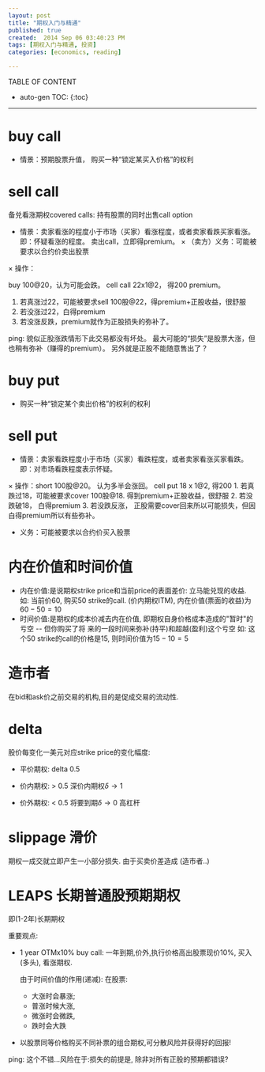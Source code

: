```yaml
---
layout: post
title: "期权入门与精通"
published: true
created:  2014 Sep 06 03:40:23 PM
tags: [期权入门与精通, 投资]
categories: [economics, reading]

---
```

TABLE OF CONTENT

* auto-gen TOC:
{:toc}

- - -


# buy call

* 情景：预期股票升值， 购买一种“锁定某买入价格”的权利



# sell call 

备兑看涨期权covered calls: 持有股票的同时出售call option

* 情景：卖家看涨的程度小于市场（买家）看涨程度，或者卖家看跌买家看涨。
        即：怀疑看涨的程度。
        卖出call，立即得premium。
× （卖方）义务：可能被要求以合约价卖出股票

× 操作：

buy 100@20，认为可能会跌。
cell call 22x1@2， 得200 premium。
1. 若真涨过22，可能被要求sell 100股@22，得premium+正股收益，很舒服
2. 若没涨过22，白得premium
3. 若没涨反跌，premium就作为正股损失的弥补了。


ping: 貌似正股涨跌情形下此交易都没有坏处。
最大可能的“损失”是股票大涨，但也稍有弥补（赚得的premium）。
另外就是正股不能随意售出了？


# buy put
* 购买一种“锁定某个卖出价格”的权利的权利

# sell put

* 情景：卖家看跌程度小于市场（买家）看跌程度，或者卖家看涨买家看跌。
       即：对市场看跌程度表示怀疑。

× 操作：short 100股@20。
        认为多半会涨回。
        cell put 18 x 1@2, 得200
        1. 若真跌过18，可能被要求cover 100股@18. 得到premium+正股收益，很舒服
        2. 若没跌破18， 白得premium
        3. 若没跌反涨， 正股需要cover回来所以可能损失，但因白得premium所以有些弥补。



* 义务：可能被要求以合约价买入股票

# 内在价值和时间价值

* 内在价值:是说期权strike price和当前price的表面差价: 立马能兑现的收益.
  如: 当前价60, 购买50 strike的call. (价内期权ITM), 内在价值(票面的收益)为$60-50=10$
* 时间价值:是期权的成本价减去内在价值, 即期权自身价格成本造成的"暂时"的亏空 -- 但你购买了将
  来的一段时间来弥补(持平)和超越(盈利)这个亏空
  如: 这个50 strike的call的价格是15, 则时间价值为$15-10=5$

# 造市者

在bid和ask价之前交易的机构,目的是促成交易的流动性.

# delta
股价每变化一美元对应strike price的变化幅度:

* 平价期权: delta 0.5

* 价内期权: > 0.5 深价内期权$\delta \to 1$

* 价外期权: < 0.5 将要到期$\delta \to 0$
  高杠杆

# slippage 滑价

期权一成交就立即产生一小部分损失. 由于买卖价差造成 (造市者..)

# LEAPS 长期普通股预期期权

即(1-2年)长期期权

重要观点:
* 1 year OTMx10% buy call: 
  一年到期,价外,执行价格高出股票现价10%, 买入(多头), 看涨期权.  
  
  由于时间价值的作用(递减):  在股票:
  * 大涨时会暴涨; 
  * 普涨时候大涨, 
  * 微涨时会微跌, 
  * 跌时会大跌

* 以股票同等价格购买不同补票的组合期权,可分散风险并获得好的回报!

ping: 这个不错...风险在于:损失的前提是, 除非对所有正股的预期都错误?





